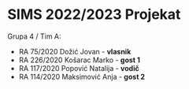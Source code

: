 # SIMS 2022/2023 Projekat

Grupa 4 / Tim A:
- RA 75/2020 Dožić Jovan - **vlasnik**
- RA 226/2020 Košarac Marko - **gost 1**
- RA 117/2020 Popović Natalija - **vodič**
- RA 114/2020 Maksimović Anja - **gost 2**
